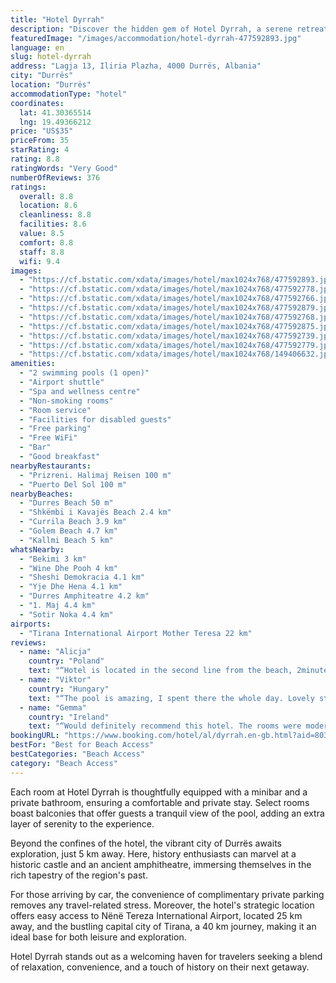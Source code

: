 ```yaml
---
title: "Hotel Dyrrah"
description: "Discover the hidden gem of Hotel Dyrrah, a serene retreat located a mere stone's throw from the sea, where the gentle lapping of waves sets the tone for a relaxing stay."
featuredImage: "/images/accommodation/hotel-dyrrah-477592893.jpg"
language: en
slug: hotel-dyrrah
address: "Lagja 13, Iliria Plazha, 4000 Durrës, Albania"
city: "Durrës"
location: "Durrës"
accommodationType: "hotel"
coordinates:
  lat: 41.30365514
  lng: 19.49366212
price: "US$35"
priceFrom: 35
starRating: 4
rating: 8.8
ratingWords: "Very Good"
numberOfReviews: 376
ratings:
  overall: 8.8
  location: 8.6
  cleanliness: 8.8
  facilities: 8.6
  value: 8.5
  comfort: 8.8
  staff: 8.8
  wifi: 9.4
images:
  - "https://cf.bstatic.com/xdata/images/hotel/max1024x768/477592893.jpg?k=21d2903a28598279b9a61f5c7e66ea36699bfcf98e087ddda5f243b5d90fd9b4&o=&hp=1"
  - "https://cf.bstatic.com/xdata/images/hotel/max1024x768/477592778.jpg?k=218761c9986468131d6f20d61cc8c92612b5ade1c8476a2123625cc78c363273&o=&hp=1"
  - "https://cf.bstatic.com/xdata/images/hotel/max1024x768/477592766.jpg?k=fcf2434e75b5215c3c9254d2aa25c697b56d43840688bfdf0bb286df20eb48f5&o=&hp=1"
  - "https://cf.bstatic.com/xdata/images/hotel/max1024x768/477592879.jpg?k=91779787f72dc0448fd5fb1de14dabf40ac44809fb6873780ecbc6197f941575&o=&hp=1"
  - "https://cf.bstatic.com/xdata/images/hotel/max1024x768/477592768.jpg?k=79c7f36febc4ad906b5a2351a1e874e43ea38aef40d58ae6c8b5d631518abc33&o=&hp=1"
  - "https://cf.bstatic.com/xdata/images/hotel/max1024x768/477592875.jpg?k=683e4d3585d8dcd3110587ce8162c302e3c60ccec06e7bc9d8b3db735a52ea27&o=&hp=1"
  - "https://cf.bstatic.com/xdata/images/hotel/max1024x768/477592739.jpg?k=c847ea15695b853fd2de8210a2c51da3685b224614af6ba455440c2943b34537&o=&hp=1"
  - "https://cf.bstatic.com/xdata/images/hotel/max1024x768/477592779.jpg?k=6baea753c0ccf88923d0fa26c90abbad88a764a29d513a279b5db84f5f36d168&o=&hp=1"
  - "https://cf.bstatic.com/xdata/images/hotel/max1024x768/149406632.jpg?k=25f1f231d37ae28db086caaf4b0bdbbfddc5b7bf1a1ec1edf72666ab92d2694b&o=&hp=1"
amenities:
  - "2 swimming pools (1 open)"
  - "Airport shuttle"
  - "Spa and wellness centre"
  - "Non-smoking rooms"
  - "Room service"
  - "Facilities for disabled guests"
  - "Free parking"
  - "Free WiFi"
  - "Bar"
  - "Good breakfast"
nearbyRestaurants:
  - "Prizreni. Halimaj Reisen 100 m"
  - "Puerto Del Sol 100 m"
nearbyBeaches:
  - "Durres Beach 50 m"
  - "Shkëmbi i Kavajës Beach 2.4 km"
  - "Currila Beach 3.9 km"
  - "Golem Beach 4.7 km"
  - "Kallmi Beach 5 km"
whatsNearby:
  - "Bekimi 3 km"
  - "Wine Dhe Pooh 4 km"
  - "Sheshi Demokracia 4.1 km"
  - "Yje Dhe Hena 4.1 km"
  - "Durres Amphiteatre 4.2 km"
  - "1. Maj 4.4 km"
  - "Sotir Noka 4.4 km"
airports:
  - "Tirana International Airport Mother Teresa 22 km"
reviews:
  - name: "Alicja"
    country: "Poland"
    text: "“Hotel is located in the second line from the beach, 2minutes walk. The hotel was clear, the stuff was helpful and the pool is the biggest attraction. The room was cleaned every day and we had very spacious place. The breakfast was every day the...”"
  - name: "Viktor"
    country: "Hungary"
    text: "“The pool is amazing, I spent there the whole day. Lovely staff, amazing food!”"
  - name: "Gemma"
    country: "Ireland"
    text: "“Would definitely recommend this hotel. The rooms were modern, large and very clean. The cocktails, wine and food were excellent. The staff were very friendly, particularly Hasan went above and beyond especially with our 3 year old.”"
bookingURL: "https://www.booking.com/hotel/al/dyrrah.en-gb.html?aid=8035640"
bestFor: "Best for Beach Access"
bestCategories: "Beach Access"
category: "Beach Access"
---
```


Each room at Hotel Dyrrah is thoughtfully equipped with a minibar and a private bathroom, ensuring a comfortable and private stay. Select rooms boast balconies that offer guests a tranquil view of the pool, adding an extra layer of serenity to the experience.

Beyond the confines of the hotel, the vibrant city of Durrës awaits exploration, just 5 km away. Here, history enthusiasts can marvel at a historic castle and an ancient amphitheatre, immersing themselves in the rich tapestry of the region's past.

For those arriving by car, the convenience of complimentary private parking removes any travel-related stress. Moreover, the hotel's strategic location offers easy access to Nënë Tereza International Airport, located 25 km away, and the bustling capital city of Tirana, a 40 km journey, making it an ideal base for both leisure and exploration.

Hotel Dyrrah stands out as a welcoming haven for travelers seeking a blend of relaxation, convenience, and a touch of history on their next getaway.